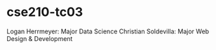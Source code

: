 # cse210-tc03
Logan Herrmeyer: Major Data Science
Christian Soldevilla: Major Web Design & Development
